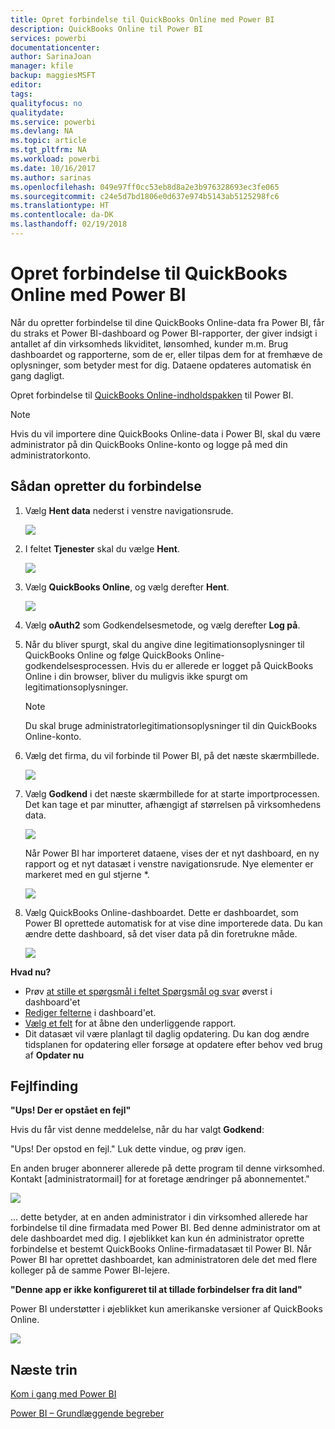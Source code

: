 ```yaml
---
title: Opret forbindelse til QuickBooks Online med Power BI
description: QuickBooks Online til Power BI
services: powerbi
documentationcenter: 
author: SarinaJoan
manager: kfile
backup: maggiesMSFT
editor: 
tags: 
qualityfocus: no
qualitydate: 
ms.service: powerbi
ms.devlang: NA
ms.topic: article
ms.tgt_pltfrm: NA
ms.workload: powerbi
ms.date: 10/16/2017
ms.author: sarinas
ms.openlocfilehash: 049e97ff0cc53eb8d8a2e3b976328693ec3fe065
ms.sourcegitcommit: c24e5d7bd1806e0d637e974b5143ab5125298fc6
ms.translationtype: HT
ms.contentlocale: da-DK
ms.lasthandoff: 02/19/2018
---
```

# <a name="connect-to-quickbooks-online-with-power-bi"></a>Opret forbindelse til QuickBooks Online med Power BI
Når du opretter forbindelse til dine QuickBooks Online-data fra Power BI, får du straks et Power BI-dashboard og Power BI-rapporter, der giver indsigt i antallet af din virksomheds likviditet, lønsomhed, kunder m.m. Brug dashboardet og rapporterne, som de er, eller tilpas dem for at fremhæve de oplysninger, som betyder mest for dig. Dataene opdateres automatisk én gang dagligt.

Opret forbindelse til [QuickBooks Online-indholdspakken](https://dxt.powerbi.com/getdata/services/quickbooks-online) til Power BI.

>[!NOTE]
>Hvis du vil importere dine QuickBooks Online-data i Power BI, skal du være administrator på din QuickBooks Online-konto og logge på med din administratorkonto.

## <a name="how-to-connect"></a>Sådan opretter du forbindelse
1. Vælg **Hent data** nederst i venstre navigationsrude.
   
   ![](media/service-connect-to-quickbooks-online/pbi_getdata.png) 
2. I feltet **Tjenester** skal du vælge **Hent**.
   
   ![](media/service-connect-to-quickbooks-online/pbi_getservices.png) 
3. Vælg **QuickBooks Online**, og vælg derefter **Hent**.
   
   ![](media/service-connect-to-quickbooks-online/qbo.png)
4. Vælg **oAuth2** som Godkendelsesmetode, og vælg derefter **Log på**. 
5. Når du bliver spurgt, skal du angive dine legitimationsoplysninger til QuickBooks Online og følge QuickBooks Online-godkendelsesprocessen. Hvis du er allerede er logget på QuickBooks Online i din browser, bliver du muligvis ikke spurgt om legitimationsoplysninger.
   >[!NOTE]
   >Du skal bruge administratorlegitimationsoplysninger til din QuickBooks Online-konto.
6. Vælg det firma, du vil forbinde til Power BI, på det næste skærmbillede.
   
   ![](media/service-connect-to-quickbooks-online/pbi_qbo_almost.png)
7. Vælg **Godkend** i det næste skærmbillede for at starte importprocessen. Det kan tage et par minutter, afhængigt af størrelsen på virksomhedens data. 
   
   ![](media/service-connect-to-quickbooks-online/pbi_qbo_authorizesm.png)
   
   Når Power BI har importeret dataene, vises der et nyt dashboard, en ny rapport og et nyt datasæt i venstre navigationsrude. Nye elementer er markeret med en gul stjerne \*.
   
   ![](media/service-connect-to-quickbooks-online/pbi_qbo_leftnavnew.png)
8. Vælg QuickBooks Online-dashboardet. Dette er dashboardet, som Power BI oprettede automatisk for at vise dine importerede data. Du kan ændre dette dashboard, så det viser data på din foretrukne måde. 
   
   ![](media/service-connect-to-quickbooks-online/pbi_qbo_dash.png)

**Hvad nu?**

* Prøv [at stille et spørgsmål i feltet Spørgsmål og svar](power-bi-q-and-a.md) øverst i dashboard'et
* [Rediger felterne](service-dashboard-edit-tile.md) i dashboard'et.
* [Vælg et felt](service-dashboard-tiles.md) for at åbne den underliggende rapport.
* Dit datasæt vil være planlagt til daglig opdatering. Du kan dog ændre tidsplanen for opdatering eller forsøge at opdatere efter behov ved brug af **Opdater nu**

## <a name="troubleshooting"></a>Fejlfinding
**"Ups! Der er opstået en fejl"**

Hvis du får vist denne meddelelse, når du har valgt **Godkend**:

"Ups! Der opstod en fejl." Luk dette vindue, og prøv igen.

En anden bruger abonnerer allerede på dette program til denne virksomhed. Kontakt [administratormail] for at foretage ændringer på abonnementet."

![](media/service-connect-to-quickbooks-online/pbi_qbo_oopssm.png)

... dette betyder, at en anden administrator i din virksomhed allerede har forbindelse til dine firmadata med Power BI. Bed denne administrator om at dele dashboardet med dig. I øjeblikket kan kun én administrator oprette forbindelse et bestemt QuickBooks Online-firmadatasæt til Power BI. Når Power BI har oprettet dashboardet, kan administratoren dele det med flere kolleger på de samme Power BI-lejere.

**"Denne app er ikke konfigureret til at tillade forbindelser fra dit land"**

Power BI understøtter i øjeblikket kun amerikanske versioner af QuickBooks Online. 

![](media/service-connect-to-quickbooks-online/pbi_qbo_countrynotsupported.png)

## <a name="next-steps"></a>Næste trin
[Kom i gang med Power BI](service-get-started.md)

[Power BI – Grundlæggende begreber](service-basic-concepts.md)

